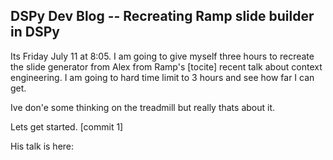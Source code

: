 ## DSPy Dev Blog -- Recreating Ramp slide builder in DSPy

Its Friday July 11 at 8:05. I am going to give myself three hours to recreate the slide generator from Alex from Ramp's [tocite] recent talk about context engineering. I am going to hard time limit to 3 hours and see how far I can get.

Ive don'e some thinking on the treadmill but really thats about it.

Lets get started. [commit 1]

His talk is here: 